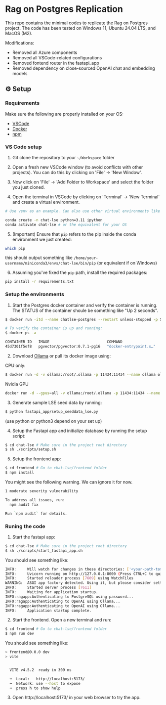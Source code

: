 # Rag on Postgres Replication

This repo contains the minimal codes to replicate the Rag on Postgres project. The code has been tested on Windows 11, Ubuntu 24.04 LTS, and MacOS (M2). 

Modifications:

- Removed all Azure components
- Removed all VSCode-related configurations
- Removed fontend router in the fastapi_app
- Removed dependency on close-sourced OpenAI chat and embedding models 

## ⚙️ Setup

### Requirements

Make sure the following are properly installed on your OS: 

- [VSCode](https://code.visualstudio.com/)
- [Docker](https://docs.docker.com/engine/install/)
- [npm](https://docs.npmjs.com/downloading-and-installing-node-js-and-npm)

### VS Code setup

1. Git clone the repository to your `~/Workspace` folder

2. Open a fresh new VSCode window (to avoid conflicts with other projects). You can do this by clicking on 'File' -> 'New Window'.

3. Now click on 'File' -> 'Add Folder to Workspace' and select the folder you just cloned.

4. Open the terminal in VSCode by clicking on 'Terminal' -> 'New Terminal' and create a virtual environment. 

```bash
# Use venv as an example. Can also use other virtual environments like conda

conda create -n chat-lse python=3.11 ipython
conda activate chat-lse # or the equivalent for your OS

```

5. (Important) Ensure that `pip` refers to the pip inside the conda environment we just created:

```bash
which pip
```

 this should output something like `/home/your-username/miniconda3/envs/chat-lse/bin/pip` (or equivalent if on Windows)

6. Assuming you've fixed the `pip` path, install the required packages:

```bash
pip install -r requirements.txt
```

### Setup the environments

1. Start the Postgres docker container and verify the container is running. The STATUS of the container shoule be something like "Up 2 seconds".

```bash
$ docker run -itd --name chatlse-postgres --restart unless-stopped -p 5432:5432 -e POSTGRES_PASSWORD=chatlse -e POSTGRES_USER=chatlse -e POSTGRES_DB=chatlse -d pgvector/pgvector:0.7.1-pg16

# To verify the container is up and running:
$ docker ps -a

CONTAINER ID   IMAGE                          COMMAND                  CREATED         STATUS         PORTS                                       NAMES
45d7301f5ef8   pgvector/pgvector:0.7.1-pg16   "docker-entrypoint.s…"   2 seconds ago   Up 2 seconds   0.0.0.0:5432->5432/tcp, :::5432->5432/tcp   chatlse-postgres
```

2. Download [Ollama](https://ollama.com/download) or pull its docker image using: 

CPU only: 
```bash
$ docker run -d -v ollama:/root/.ollama -p 11434:11434 --name ollama ollama/ollama
```

Nvidia GPU 
```bash
docker run -d --gpus=all -v ollama:/root/.ollama -p 11434:11434 --name ollama ollama/ollama
```

3. Generate sample LSE seed data by running: 

```bash
$ python fastapi_app/setup_seeddata_lse.py 
```
(use python or python3 depend on your set up)

4. Setup the Fastapi app and initialize database by running the setup script:

```bash
$ cd chat-lse # Make sure in the project root directory
$ sh ./scripts/setup.sh
```

5. Setup the frontend app:

```bash
$ cd frontend # Go to chat-lse/frontend folder
$ npm install
```

You might see the following warning. We can ignore it for now.

```bash
1 moderate severity vulnerability

To address all issues, run:
  npm audit fix

Run `npm audit` for details.
```

### Runing the code

1. Start the fastapi app:

```bash
$ cd chat-lse # Make sure in the project root directory
$ sh ./scripts/start_fastapi_app.sh
```

You should see something like:

```bash
INFO:     Will watch for changes in these directories: ['<your-path-to>/chat-lse']
INFO:     Uvicorn running on http://127.0.0.1:8000 (Press CTRL+C to quit)
INFO:     Started reloader process [7609] using WatchFiles
WARNING:  ASGI app factory detected. Using it, but please consider setting the --factory flag explicitly.
INFO:     Started server process [7611]
INFO:     Waiting for application startup.
INFO:ragapp:Authenticating to PostgreSQL using password...
INFO:ragapp:Authenticating to OpenAI using Ollama...
INFO:ragapp:Authenticating to OpenAI using Ollama...
INFO:     Application startup complete.
```

2. Start the frontend. Open a new terminal and run:

```bash
$ cd frontend # Go to chat-lse/frontend folder
$ npm run dev
```

You should see something like:

```bash
> frontend@0.0.0 dev
> vite


  VITE v4.5.2  ready in 309 ms

  ➜  Local:   http://localhost:5173/
  ➜  Network: use --host to expose
  ➜  press h to show help
```

3. Open http://localhost:5173/ in your web browser to try the app.